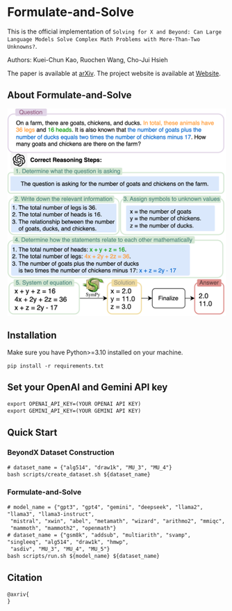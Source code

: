 # Formulate-and-Solve

This is the official implementation of `Solving for X and Beyond: Can Large Language Models Solve Complex
Math Problems with More-Than-Two Unknowns?`.

Authors: Kuei-Chun Kao, Ruochen Wang, Cho-Jui Hsieh

The paper is available at [arXiv]().
The project website is available at [Website](https://johnsonkao0213.github.io/Formulate_and_Solve/).

## About Formulate-and-Solve

<div align="center">
<img src="docs/static/images/mwp_solver.png">
</div>

## Installation
Make sure you have Python>=3.10 installed on your machine.
```
pip install -r requirements.txt
```

## Set your OpenAI and Gemini API key
```
export OPENAI_API_KEY=(YOUR OPENAI API KEY)
export GEMINI_API_KEY=(YOUR GEMINI API KEY)
```

## Quick Start

### BeyondX Dataset Construction
```
# dataset_name = {"alg514", "draw1k", "MU_3", "MU_4"}
bash scripts/create_dataset.sh ${dataset_name}
```

### Formulate-and-Solve
```
# model_name = {"gpt3", "gpt4", "gemini", "deepseek", "llama2", "llama3", "llama3-instruct",
 "mistral", "xwin", "abel", "metamath", "wizard", "arithmo2", "mmiqc",
 "mammoth", "mammoth2", "openmath"}
# dataset_name = {"gsm8k", "addsub", "multiarith", "svamp", "singleeq", "alg514", "draw1k", "hmwp",
 "asdiv", "MU_3", "MU_4", "MU_5"}
bash scripts/run.sh ${model_name} ${dataset_name}
```


## Citation
```
@axriv{
}
```

